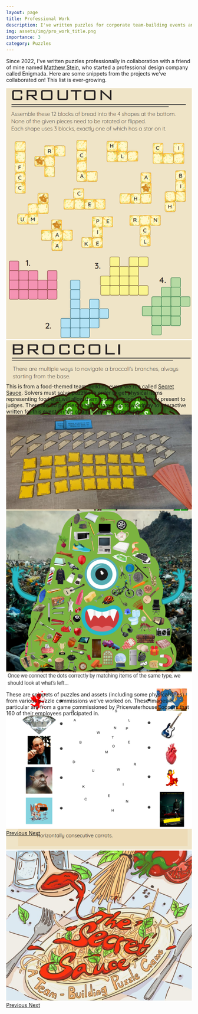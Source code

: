 ```yaml
---
layout: page
title: Professional Work
description: I've written puzzles for corporate team-building events and commissions for tech and finance companies. My most recent project was run for a 160-person team at PwC.
img: assets/img/pro_work_title.png
importance: 3
category: Puzzles
---
```


Since 2022, I've written puzzles professionally in collaboration with a friend of mine named <a href="https://www.steinium.com/">Matthew Stein</a>, who started a professional design company called Enigmada. Here are some snippets from the projects we've collaborated on! This list is ever-growing.

<div id="secretsauceCarousel" class="carousel slide" style="width:100%; height: 800px !important;">
  <div class="carousel-inner">
    <div class="carousel-item active">
      <img class="d-block w-100" src="/assets/img/secret_sauce_crouton.png">
    </div>
    <div class="carousel-item">
      <img class="d-block w-100" src="/assets/img/secret_sauce_broccoli.png">
    </div>
    <div class="carousel-item">
      <img class="d-block w-100" src="/assets/img/secret_sauce_carrot.png">
    </div>
    <div class="carousel-item">
      <img class="d-block w-100" src="/assets/img/secret_sauce_title.png">
    </div>
  </div>
  <a class="carousel-control-prev" href="#secretsauceCarousel" role="button" data-slide="prev">
    <span class="carousel-control-prev-icon" aria-hidden="true"></span>
    <span class="sr-only">Previous</span>
  </a>
  <a class="carousel-control-next" href="#secretsauceCarousel" role="button" data-slide="next">
    <span class="carousel-control-next-icon" aria-hidden="true"></span>
    <span class="sr-only">Next</span>
  </a>
</div>
<div class="caption">
      This is from a food-themed team-building event we run called <a href="https://www.steinium.com/teambuilding">Secret Sauce</a>. Solvers must solve puzzles in order to get physical items representing food that will allow them to plate recipes that they present to judges. There are 30 puzzles ranging from logic to wordplay to interactive written for this event on top of a fun creative component!
</div>

<div id="caperCarousel" class="carousel slide" style="width:100%; height: 750px !important;">
  <div class="carousel-inner">
    <div class="carousel-item active">
      <img class="d-block w-100" src="/assets/img/physical_pieces.png">
    </div>
    <div class="carousel-item">
      <img class="d-block w-100" src="/assets/img/monster.png">
    </div>
    <div class="carousel-item">
      <img class="d-block w-100" src="/assets/img/hydra.png">
    </div>
  </div>
  <a class="carousel-control-prev" href="#caperCarousel" role="button" data-slide="prev">
    <span class="carousel-control-prev-icon" aria-hidden="true"></span>
    <span class="sr-only">Previous</span>
  </a>
  <a class="carousel-control-next" href="#caperCarousel" role="button" data-slide="next">
    <span class="carousel-control-next-icon" aria-hidden="true"></span>
    <span class="sr-only">Next</span>
  </a>
</div>
<div class="caption">
  These are snippets of puzzles and assets (including some physical ones) from various puzzle commissions we've worked on. These images in particular are from a game commissioned by PricewaterhouseCoopers that 160 of their employees participated in.
</div>
